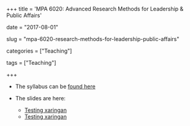 +++
title = 'MPA 6020: Advanced Research Methods for Leadership & Public Affairs'

date = "2017-08-01"

slug =  "mpa-6020-research-methods-for-leadership-public-affairs"

categories = ["Teaching"]

tags = ["Teaching"]

+++

- The syllabus can be [found here](https://aniruhil.org/teaching/mpa2/syllabus.pdf)

- The slides are here:
  - [Testing xaringan](https://aniruhil.org/teaching/mpa2/mod01.html) 
  - [Testing xaringan](https://aniruhil.org/teaching/mpa2/module01.html) 

